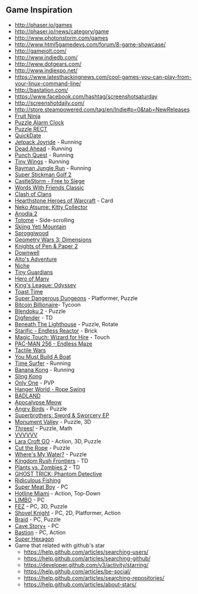 ## Game Inspiration
- http://phaser.io/games
- http://phaser.io/news/category/game
- http://www.photonstorm.com/games
- http://www.html5gamedevs.com/forum/8-game-showcase/
- http://gamejolt.com/
- http://www.indiedb.com/
- http://www.dotgears.com/
- http://www.indiexpo.net/
- https://www.latesthackingnews.com/cool-games-you-can-play-from-your-linux-command-line/
- http://bastation.com/
- https://www.facebook.com/hashtag/screenshotsaturday
- http://screenshotdaily.com/
- http://store.steampowered.com/tag/en/Indie#p=0&tab=NewReleases
- [Fruit Ninja](https://play.google.com/store/apps/details?id=com.polargames3.br)
- [Puzzle Alarm Clock](http://ysetter.com/post/puzzle-alarm-clock)
- [Puzzle RECT](https://play.google.com/store/apps/details?id=com.git.puzzlerect)
- [QuickDate](https://www.facebook.com/photo.php?fbid=10205293217237887&set=pcb.10153194489856573&type=3&theater)
- [Jetpack Joyride](https://play.google.com/store/apps/details?id=com.halfbrick.jetpackjoyride&hl=en) - Running
- [Dead Ahead](https://play.google.com/store/apps/details?id=com.chillingo.deadahead.rowgplay&hl=en) - Running
- [Punch Quest](https://play.google.com/store/apps/details?id=com.noodlecake.punchquest&hl=en) - Running
- [Tiny Wings](https://itunes.apple.com/en/app/tiny-wings/id417817520?mt=8) - Running
- [Rayman Jungle Run](https://itunes.apple.com/en/app/rayman-jungle-run/id537931449?mt=8) - Running
- [Super Stickman Golf 2](https://play.google.com/store/apps/details?id=com.noodlecake.ssg2)
- [CastleStorm - Free to Siege](https://play.google.com/store/apps/details?id=com.zenstudios.castlestorm&hl=en)
- [Words With Friends Classic](https://play.google.com/store/apps/details?id=com.zynga.words&hl=en)
- [Clash of Clans](https://play.google.com/store/apps/details?id=com.supercell.clashofclans&hl=en)
- [Hearthstone Heroes of Warcraft](https://play.google.com/store/apps/details?id=com.blizzard.wtcg.hearthstone&hl=en) - Card
- [Neko Atsume: Kitty Collector](https://play.google.com/store/apps/details?id=jp.co.hit_point.nekoatsume&hl=en)
- [Anodia 2](https://play.google.com/store/apps/details?id=com.clmgames.anodia2_gp&hl=en)
- [Totome](https://play.google.com/store/apps/details?id=com.goodblood.totome&hl=en) - Side-scrolling
- [Skiing Yeti Mountain](https://play.google.com/store/apps/details?id=com.featherweightgames.skiiing&hl=en)
- [Sproggiwood](https://play.google.com/store/apps/details?id=com.freeholdgames.sproggiwood&hl=en)
- [Geometry Wars 3: Dimensions](https://play.google.com/store/apps/details?id=com.activision.gw3.dimensions&hl=en)
- [Knights of Pen & Paper 2](https://play.google.com/store/apps/details?id=com.paradoxplaza.kopp2&hl=en)
- [Downwell](http://downwellgame.com/)
- [Alto's Adventure](http://altosadventure.com/)
- [Niche](http://niche-game.com/wordpress/)
- [Tiny Guardians](https://play.google.com/store/apps/details?id=com.kurechii.tinyguardians&hl=en)
- [Hero of Many](https://play.google.com/store/apps/details?id=com.tricksterarts.heroofmany&hl=en)
- [King's League: Odyssey](https://play.google.com/store/apps/details?id=com.gamenauts.klo&hl=en)
- [Toast Time](https://play.google.com/store/apps/details?id=org.forceofhabit.toasttime&hl=en)
- [Super Dangerous Dungeons](https://play.google.com/store/apps/details?id=com.adventureislands.dangerousdungeons&hl=en) - Platformer, Puzzle
- [Bitcoin Billionaire](https://play.google.com/store/apps/details?id=com.noodlecake.bitcoin&hl=en)- Tycoon
- [Blendoku 2](https://play.google.com/store/apps/details?id=com.lonelyfew.blendoku2&hl=en) - Puzzle
- [Digfender](https://play.google.com/store/apps/details?id=com.mugshotgames.digfender&hl=en) - TD
- [Beneath The Lighthouse](https://play.google.com/store/apps/details?id=com.nitrome.beneaththelighthouse&hl=en) - Puzzle, Rotate
- [Starific - Endless Reactor](https://play.google.com/store/apps/details?id=com.alexgierczyk.starific&hl=en) - Brick
- [Magic Touch: Wizard for Hire](https://play.google.com/store/apps/details?id=com.nitrome.magictouch&hl=en) - Touch
- [PAC-MAN 256 - Endless Maze](https://play.google.com/store/apps/details?id=eu.bandainamcoent.pacman256&hl=en)
- [Tactile Wars](https://play.google.com/store/apps/details?id=com.ankama.tactilwar&hl=en)
- [You Must Build A Boat](https://play.google.com/store/apps/details?id=com.eightyeightgames.ymbab&hl=en)
- [Time Surfer](https://play.google.com/store/apps/details?id=com.kumobius.android.carpet&hl=en) - Running
- [Banana Kong](https://play.google.com/store/apps/details?id=com.fdgentertainment.bananakong&hl=en) - Running
- [Sling Kong](https://play.google.com/store/apps/details?id=com.protostar.sling&hl=en)
- [Only One](https://play.google.com/store/apps/details?id=com.rebelbinary.onlyone&hl=en) - PVP
- [Hanger World - Rope Swing](https://play.google.com/store/apps/details?id=com.asg.hangerworld&hl=en)
- [BADLAND](https://play.google.com/store/apps/details?id=com.frogmind.badland&hl=en)
- [Apocalypse Meow](https://play.google.com/store/apps/details?id=com.splitcell.apocalypsemeow&hl=en)
- [Angry Birds](https://play.google.com/store/apps/details?id=com.rovio.angrybirds&hl=en) - Puzzle
- [Superbrothers: Sword & Sworcery EP](http://store.steampowered.com/app/204060/)
- [Monument Valley](https://play.google.com/store/apps/details?id=com.ustwo.monumentvalley&hl=en) - Puzzle, 3D
- [Threes!](https://play.google.com/store/apps/details?id=vo.threes.exclaim&hl=en) - Puzzle, Math
- [VVVVVV](https://play.google.com/store/apps/details?id=air.com.distractionware.vvvvvvmobile&hl=en)
- [Lara Croft GO](https://play.google.com/store/apps/details?id=com.squareenixmontreal.lcgo&hl=en) - Action, 3D, Puzzle
- [Cut the Rope](https://play.google.com/store/apps/details?id=com.zeptolab.ctr.paid&hl=en) - Puzzle
- [Where's My Water?](https://play.google.com/store/apps/details?id=com.disney.WMW&hl=en) - Puzzle
- [Kingdom Rush Frontiers](https://play.google.com/store/apps/details?id=com.ironhidegames.android.kingdomrushfrontiers&hl=en) - TD
- [Plants vs. Zombies 2](https://play.google.com/store/apps/details?id=com.ea.game.pvz2_row&hl=en) - TD
- [GHOST TRICK: Phantom Detective](https://itunes.apple.com/us/app/ghost-trick-phantom-detective/id489113377?mt=8)
- [Ridiculous Fishing](https://play.google.com/store/apps/details?id=com.vlambeer.RidiculousFishing&hl=en)
- [Super Meat Boy](http://store.steampowered.com/app/40800/) - PC
- [Hotline Miami](https://play.google.com/store/apps/details?id=com.devolver.hlm1&hl=en) - Action, Top-Down
- [LIMBO](http://store.steampowered.com/app/48000/) - PC
- [FEZ](http://store.steampowered.com/app/224760/) - PC, 3D, Puzzle
- [Shovel Knight](http://store.steampowered.com/app/250760/) - PC, 2D, Platformer, Action
- [Braid](http://store.steampowered.com/app/26800/) - PC, Puzzle
- [Cave Story+](http://store.steampowered.com/app/200900/) - PC
- [Bastion](http://store.steampowered.com/app/107100/) - PC, Action
- [Super Hexagon](https://play.google.com/store/apps/details?id=com.distractionware.superhexagon&hl=en)
- Game that related with github's star
  - https://help.github.com/articles/searching-users/
  - https://help.github.com/articles/searching-github/
  - https://developer.github.com/v3/activity/starring/
  - https://help.github.com/articles/be-social/
  - https://help.github.com/articles/searching-repositories/
  - https://help.github.com/articles/about-stars/
